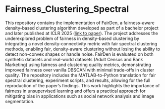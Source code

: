 # Fairness_Clustering_Spectral
This repository contains the implementation of FairDen, a fairness-aware density-based clustering algorithm developed as part of a bachelor project and later published at ICLR 2025 ([link to paper](https://openreview.net/forum?id=aPHHhnZktB)). The project addresses the underexplored problem of fairness in density-based clustering by integrating a novel density-connectivity metric with fair spectral clustering methods, enabling fair, density-aware clustering without losing the ability to detect non-convex shapes or handle noise. FairDen is evaluated on both synthetic datasets and real-world datasets (Adult Census and Bank Marketing) using fairness and clustering   quality metrics, demonstrating improved fairness over vanilla DBSCAN with minimal trade-offs in cluster quality. The repository includes the MATLAB-to-Python translation for fair spectral clustering, experiment scripts, and results, allowing for the full reproduction of the paper’s findings. This work highlights the importance of fairness in unsupervised learning and offers a practical approach for mitigating bias in applications such as social network analysis and image segmentation.
